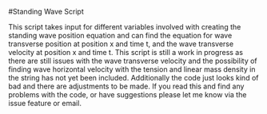 #Standing Wave Script

This script takes input for different variables involved
with creating the standing wave position equation
and can find the equation for wave transverse position at 
position x and time t, and the wave transverse velocity
at position x and time t. This script is still a work in
progress as there are still issues with the wave transverse 
velocity and the possibility of finding wave horizontal velocity
with the tension and linear mass density in the string has not
yet been included. Additionally the code just looks kind of bad
and there are adjustments to be made. If you read this and 
find any problems with the code, or have suggestions
please let me know via the issue feature or email.

